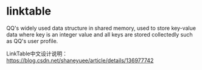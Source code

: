 # linktable
QQ's widely used data structure in shared memory, used to store key-value data where key is an integer value and all keys are stored collectedly such as QQ's user profile.

LinkTable中文设计说明：
https://blog.csdn.net/shaneyuee/article/details/136977742
